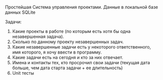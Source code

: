 Простейшая Система управления проектами.
Данные в локальной базе данных SQLite

Задачи:
1. Какие проекты в работе (по которым есть хотя бы одна незавершенная задача).
2. Сколько по данному проекту незавершенных задач.
3. Какие незавершенные задачи есть у некоторого ответственного, имя которого, я хочу ввести в программу.
4. Какие задачи есть на сегодня и кто за них отвечает.
5. Имена и контакты тех, кто просрочил свои задачи (текущая дата больше, чем дата старта задачи + ее длительность)
6. Unit тесты

